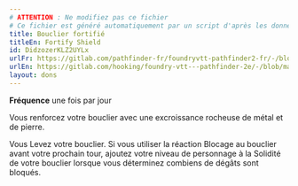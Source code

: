 ```yaml
---
# ATTENTION : Ne modifiez pas ce fichier
# Ce fichier est généré automatiquement par un script d'après les données du module Foundry VTT officiel et de sa traduction
title: Bouclier fortifié
titleEn: Fortify Shield
id: DidzozerKLZ2UYLx
urlFr: https://gitlab.com/pathfinder-fr/foundryvtt-pathfinder2-fr/-/blob/master/data/feats/DidzozerKLZ2UYLx.htm
urlEn: https://gitlab.com/hooking/foundry-vtt---pathfinder-2e/-/blob/master/packs/data/feats.db/fortify-shield.json
layout: dons
---
```

**Fréquence** une fois par jour

Vous renforcez votre bouclier avec une excroissance rocheuse de métal et de pierre.

Vous Levez votre bouclier. Si vous utiliser la réaction Blocage au bouclier avant votre prochain tour, ajoutez votre niveau de personnage à la Solidité de votre bouclier lorsque vous déterminez combiens de dégâts sont bloqués.

